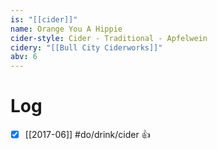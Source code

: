 ```yaml
---
is: "[[cider]]"
name: Orange You A Hippie
cider-style: Cider - Traditional - Apfelwein
cidery: "[[Bull City Ciderworks]]"
abv: 6
---
```


# Log
- [x] [[2017-06]] #do/drink/cider 👍
